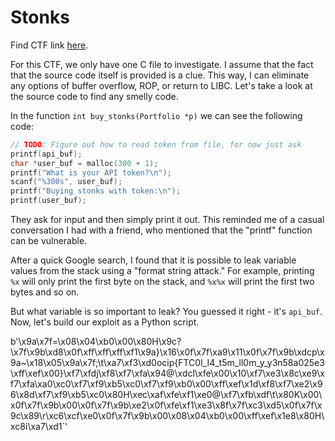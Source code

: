# Stonks

Find CTF link [here](https://play.picoctf.org/practice/challenge/105?category=6&page=1).

For this CTF, we only have one C file to investigate. I assume that the fact that the source code itself is provided is a clue. This way, I can eliminate any options of buffer overflow, ROP, or return to LIBC. Let's take a look at the source code to find any smelly code.

In the function `int buy_stonks(Portfolio *p)` we can see the following code:
```c
// TODO: Figure out how to read token from file, for now just ask
printf(api_buf);
char *user_buf = malloc(300 + 1);
printf("What is your API token?\n");
scanf("%300s", user_buf);
printf("Buying stonks with token:\n");
printf(user_buf);
```
They ask for input and then simply print it out. This reminded me of a casual conversation I had with a friend, who mentioned that the "printf" function can be vulnerable. 

After a quick Google search, I found that it is possible to leak variable values from the stack using a "format string attack." For example, printing `%x` will only print the first byte on the stack, and `%x%x` will print the first two bytes and so on.

But what variable is so important to leak? You guessed it right - it's `api_buf`. Now, let's build our exploit as a Python script.



b'\x9a\x7f=\x08\x04\xb0\x00\x80H\x9c?\x7f\x9b\xd8\x0f\xff\xff\xff\xf1\x9a}\x16\x0f\x7f\xa9\x11\x0f\x7f\x9b\xdcp\x9a~\x18\x05\x9a\x7f;\t\xa7\xf3\xd0ocip{FTC0l_I4_t5m_ll0m_y_y3n58a025e3\xff\xef\x00}\xf7\xfdj\xf8\xf7\xfa\x94@\xdcl\xfe\x00\x10\xf7\xe3\x8c\xe9\xf7\xfa\xa0\xc0\xf7\xf9\xb5\xc0\xf7\xf9\xb0\x00\xff\xef\x1d\xf8\xf7\xe2\x96\x8d\xf7\xf9\xb5\xc0\x80H\xec\xaf\xfe\xf1\xe0@\xf7\xfb\xdf\t\x80K\x00\x0f\x7f\x9b\x00\x0f\x7f\x9b\xe2\x0f\xfe\xf1\xe3\x8f\x7f\xc3\xd5\x0f\x7f\x9c\x89\r\xc6\xcf\xe0\x0f\x7f\x9b\x00\x08\x04\xb0\x00\xff\xef\x1e8\x80H\xc8i\xa7\xd1`'
